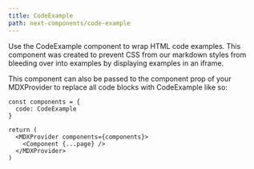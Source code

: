 ```yaml
---
title: CodeExample
path: next-components/code-example
---
```


Use the CodeExample component to wrap HTML code examples. This component was created to prevent CSS from our markdown styles from bleeding over into examples by displaying examples in an iframe.

This component can also be passed to the component prop of your MDXProvider to replace all code blocks with CodeExample like so:

```
const components = {
  code: CodeExample
}

return (
  <MDXProvider components={components}>
    <Component {...page} />
  </MDXProvider>
)

```
